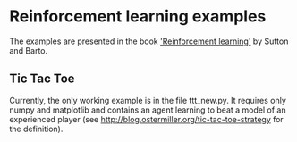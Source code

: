 # Reinforcement learning examples
The examples are presented in the book
['Reinforcement learning'][1] by Sutton and Barto.

## Tic Tac Toe

Currently, the only working example is in the file ttt_new.py.
It requires only numpy and matplotlib and contains an agent learning to beat a
model of an experienced player (see
http://blog.ostermiller.org/tic-tac-toe-strategy for the definition).

[1]: https://webdocs.cs.ualberta.ca/~sutton/book/the-book-2nd.html]
